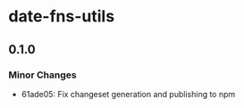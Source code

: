 # date-fns-utils

## 0.1.0

### Minor Changes

- 61ade05: Fix changeset generation and publishing to npm

